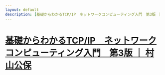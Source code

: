 ```yaml
---
layout: default
description: [基礎からわかるTCP/IP　ネットワークコンピューティング入門　第3版 ｜ 村山公保
---
```


# [基礎からわかるTCP/IP　ネットワークコンピューティング入門　第3版 ｜ 村山公保](https://www.amazon.co.jp/gp/product/B00U7A661U/ref=oh_aui_d_detailpage_o00_?ie=UTF8&psc=1)

